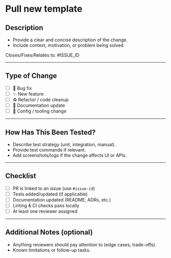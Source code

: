 # Pull new template

## Description
- Provide a clear and concise description of the change.
- Include context, motivation, or problem being solved.

Closes/Fixes/Relates to: #ISSUE_ID

---

## Type of Change
- [ ] 🐛 Bug fix  
- [ ] ✨ New feature  
- [ ] ♻️ Refactor / code cleanup  
- [ ] 📝 Documentation update  
- [ ] 🔧 Config / tooling change  

---

## How Has This Been Tested?
- Describe test strategy (unit, integration, manual).
- Provide test commands if relevant.
- Add screenshots/logs if the change affects UI or APIs.

---

## Checklist
- [ ] PR is linked to an issue (use `#issue-id`)  
- [ ] Tests added/updated (if applicable)  
- [ ] Documentation updated (README, ADRs, etc.)  
- [ ] Linting & CI checks pass locally  
- [ ] At least one reviewer assigned  

---

## Additional Notes (optional)
- Anything reviewers should pay attention to (edge cases, trade-offs).
- Known limitations or follow-up tasks.
